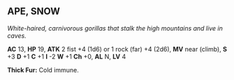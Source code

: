 ## APE, SNOW

_White-haired, carnivorous gorillas that stalk the high mountains and live in caves._

**AC** 13, **HP** 19, **ATK** 2 fist +4 (1d6) or 1 rock (far) +4 (2d6), **MV** near (climb), **S** +3 **D** +1 **C** +1 **I** -2 **W** +1 **Ch** +0, **AL** N, **LV** 4

**Thick Fur:** Cold immune.

